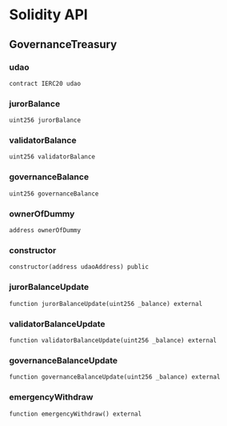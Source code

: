 # Solidity API

## GovernanceTreasury

### udao

```solidity
contract IERC20 udao
```

### jurorBalance

```solidity
uint256 jurorBalance
```

### validatorBalance

```solidity
uint256 validatorBalance
```

### governanceBalance

```solidity
uint256 governanceBalance
```

### ownerOfDummy

```solidity
address ownerOfDummy
```

### constructor

```solidity
constructor(address udaoAddress) public
```

### jurorBalanceUpdate

```solidity
function jurorBalanceUpdate(uint256 _balance) external
```

### validatorBalanceUpdate

```solidity
function validatorBalanceUpdate(uint256 _balance) external
```

### governanceBalanceUpdate

```solidity
function governanceBalanceUpdate(uint256 _balance) external
```

### emergencyWithdraw

```solidity
function emergencyWithdraw() external
```

